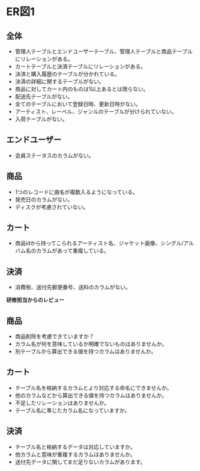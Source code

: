 ﻿# ER図1
## 全体
- 管理人テーブルとエンドユーザーテーブル、管理人テーブルと商品テーブルにリレーションがある。
- カートテーブルと決済テーブルにリレーションがある。
- 決済と購入履歴のテーブルが分かれている。
- 決済の詳細に関するテーブルがない。
- 商品に対してカート内のものは1以上あるとは限らない。
- 配送先テーブルがない。
- 全てのテーブルにおいて登録日時、更新日時がない。
- アーティスト、レーベル、ジャンルのテーブルが分けられていない。
- 入荷テーブルがない。

## エンドユーザー
- 会員ステータスのカラムがない。

## 商品
- 1つのレコードに曲名が複数入るようになっている。
- 発売日のカラムがない。
- ディスクが考慮されていない。

## カート
- 商品idから持ってこられるアーティスト名、ジャケット画像、シングル/アルバム名のカラムがあって重複している。

## 決済
- 消費税、送付先郵便番号、送料のカラムがない。

**研修担当からのレビュー**
## 商品
- 商品削除を考慮できていますか？
- カラム名が何を意味しているか明確でないものはありませんか。
- 別テーブルから算出できる値を持つカラムはありませんか。

## カート
- テーブル名を格納するカラムとより対応する命名にできませんか。
- 他のカラムなどから算出できる値を持つカラムはありませんか。
- 不足したリレーションはありませんか。
- テーブル名に準じたカラム名になっていますか。

## 決済
- テーブル名と格納するデータは対応していますか。
- 他カラムと意味が重複するカラムはありませんか。
- 送付先データに関してまだ足りないカラムがあります。

